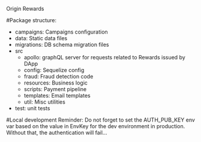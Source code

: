 Origin Rewards

#Package structure:
 - campaigns: Campaigns configuration
 - data: Static data files
 - migrations: DB schema migration files
 - src
   - apollo: graphQL server for requests related to Rewards issued by DApp
   - config: Sequelize config
   - fraud: Fraud detection code
   - resources: Business logic
   - scripts: Payment pipeline
   - templates: Email templates
   - util: Misc utilities
 - test: unit tests
 
 #Local development
 Reminder: Do not forget to set the AUTH_PUB_KEY env var based on the value in EnvKey for the dev environment in production. Without that, the authentication will fail...

 